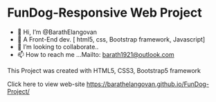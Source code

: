 # FunDog-Responsive Web Project

- 👋 Hi, I’m @BarathElangovan
- 👀 A Front-End dev. [ html5, css, Bootstrap framework, Javascript]
- 💞️ I’m looking to collaborate..
- 📫 How to reach me ...Mailto: barath1921@outlook.com

 This Project was created with HTML5, CSS3, Bootstrap5 framework
 
 Click here to view web-site https://barathelangovan.github.io/FunDog-Project/
